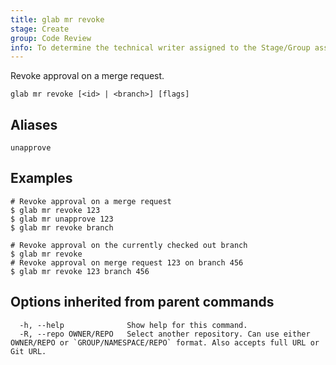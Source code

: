 ```yaml
---
title: glab mr revoke
stage: Create
group: Code Review
info: To determine the technical writer assigned to the Stage/Group associated with this page, see https://about.gitlab.com/handbook/product/ux/technical-writing/#assignments
---
```


<!--
This documentation is auto generated by a script.
Please do not edit this file directly. Run `make gen-docs` instead.
-->

Revoke approval on a merge request.

```plaintext
glab mr revoke [<id> | <branch>] [flags]
```

## Aliases

```plaintext
unapprove
```

## Examples

```console
# Revoke approval on a merge request
$ glab mr revoke 123
$ glab mr unapprove 123
$ glab mr revoke branch

# Revoke approval on the currently checked out branch
$ glab mr revoke
# Revoke approval on merge request 123 on branch 456
$ glab mr revoke 123 branch 456

```

## Options inherited from parent commands

```plaintext
  -h, --help              Show help for this command.
  -R, --repo OWNER/REPO   Select another repository. Can use either OWNER/REPO or `GROUP/NAMESPACE/REPO` format. Also accepts full URL or Git URL.
```

